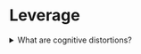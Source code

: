 # Leverage

<details>
  <summary>What are cognitive distortions?</summary>

Cognitive distortion is a mechanism laid down by evolution. It is necessary for a person in order to speed up the decision-making process.

For example:

* What happened recently or brightly in a memory is true;
* What is true for a lot of people is true;
* What has positive support is true;
* What I do always is true.

</details>
